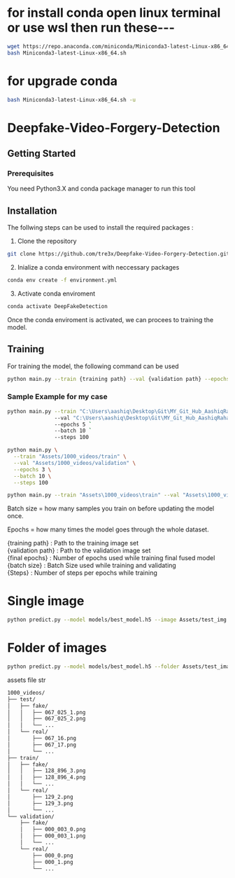 # for install conda open linux terminal or use wsl then run these---
```bash
wget https://repo.anaconda.com/miniconda/Miniconda3-latest-Linux-x86_64.sh
bash Miniconda3-latest-Linux-x86_64.sh
```
# for upgrade conda 
```bash
bash Miniconda3-latest-Linux-x86_64.sh -u
```


# Deepfake-Video-Forgery-Detection 
## Getting Started
### Prerequisites
You need Python3.X and conda package manager to run this tool

## Installation
The follwing steps can be used to install the required packages :
1. Clone the repository 
```bash
git clone https://github.com/tre3x/Deepfake-Video-Forgery-Detection.git
```
2. Inialize a conda environment with neccessary packages 
```bash
conda env create -f environment.yml
```
3. Activate conda enviroment 
```bash
conda activate DeepFakeDetection
```
Once the conda enviroment is activated, we can procees to training the model.

## Training
For training the model, the following command can be used 
```bash
python main.py --train {training path} --val {validation path} --epochs {final epoch} --batch {batch size} --steps {steps} 
```
### Sample Example for my case
```bash
python main.py --train "C:\Users\aashiq\Desktop\Git\MY_Git_Hub_AashiqRahaman\DeepFake_Detection_College_Project\Assets\1000_videos\train" `
               --val "C:\Users\aashiq\Desktop\Git\MY_Git_Hub_AashiqRahaman\DeepFake_Detection_College_Project\Assets\1000_videos\validation" `
               --epochs 5 `
               --batch 10 `
               --steps 100
```

```bash
python main.py \
  --train "Assets/1000_videos/train" \
  --val "Assets/1000_videos/validation" \
  --epochs 3 \
  --batch 10 \
  --steps 100

```
``` bash
python main.py --train "Assets\1000_videos\train" --val "Assets\1000_videos\validation" --epochs 2 --batch 10 --steps 100
```

Batch size = how many samples you train on before updating the model once.

Epochs = how many times the model goes through the whole dataset.




{training path} : Path to the training image set  
{validation path} : Path to the validation image set  
{final epochs} : Number of epochs used while training final fused model  
{batch size} : Batch Size used while training and validating  
{Steps} : Number of steps per epochs while training  




# Single image
```bash
python predict.py --model models/best_model.h5 --image Assets/test_img.png
````
# Folder of images
```bash
python predict.py --model models/best_model.h5 --folder Assets/test_images/
```




assets file str
```bash
1000_videos/
├── test/
│   ├── fake/
│   │   ├── 067_025_1.png
│   │   ├── 067_025_2.png
│   │   └── ...
│   └── real/
│       ├── 067_16.png
│       ├── 067_17.png
│       └── ...
├── train/
│   ├── fake/
│   │   ├── 128_896_3.png
│   │   ├── 128_896_4.png
│   │   └── ...
│   └── real/
│       ├── 129_2.png
│       ├── 129_3.png
│       └── ...
└── validation/
    ├── fake/
    │   ├── 000_003_0.png
    │   ├── 000_003_1.png
    │   └── ...
    └── real/
        ├── 000_0.png
        ├── 000_1.png
        └── ...
```